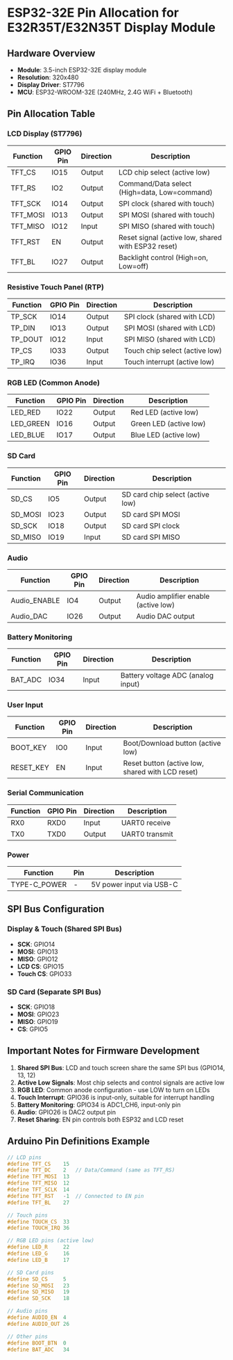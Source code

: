 # ESP32-32E Pin Allocation for E32R35T/E32N35T Display Module

## Hardware Overview
- **Module**: 3.5-inch ESP32-32E display module 
- **Resolution**: 320x480
- **Display Driver**: ST7796
- **MCU**: ESP32-WROOM-32E (240MHz, 2.4G WiFi + Bluetooth)

## Pin Allocation Table

### LCD Display (ST7796)
| Function | GPIO Pin | Direction | Description |
|----------|----------|-----------|-------------|
| TFT_CS   | IO15     | Output    | LCD chip select (active low) |
| TFT_RS   | IO2      | Output    | Command/Data select (High=data, Low=command) |
| TFT_SCK  | IO14     | Output    | SPI clock (shared with touch) |
| TFT_MOSI | IO13     | Output    | SPI MOSI (shared with touch) |
| TFT_MISO | IO12     | Input     | SPI MISO (shared with touch) |
| TFT_RST  | EN       | Output    | Reset signal (active low, shared with ESP32 reset) |
| TFT_BL   | IO27     | Output    | Backlight control (High=on, Low=off) |

### Resistive Touch Panel (RTP)
| Function | GPIO Pin | Direction | Description |
|----------|----------|-----------|-------------|
| TP_SCK   | IO14     | Output    | SPI clock (shared with LCD) |
| TP_DIN   | IO13     | Output    | SPI MOSI (shared with LCD) |
| TP_DOUT  | IO12     | Input     | SPI MISO (shared with LCD) |
| TP_CS    | IO33     | Output    | Touch chip select (active low) |
| TP_IRQ   | IO36     | Input     | Touch interrupt (active low) |

### RGB LED (Common Anode)
| Function   | GPIO Pin | Direction | Description |
|------------|----------|-----------|-------------|
| LED_RED    | IO22     | Output    | Red LED (active low) |
| LED_GREEN  | IO16     | Output    | Green LED (active low) |
| LED_BLUE   | IO17     | Output    | Blue LED (active low) |

### SD Card
| Function | GPIO Pin | Direction | Description |
|----------|----------|-----------|-------------|
| SD_CS    | IO5      | Output    | SD card chip select (active low) |
| SD_MOSI  | IO23     | Output    | SD card SPI MOSI |
| SD_SCK   | IO18     | Output    | SD card SPI clock |
| SD_MISO  | IO19     | Input     | SD card SPI MISO |

### Audio
| Function      | GPIO Pin | Direction | Description |
|---------------|----------|-----------|-------------|
| Audio_ENABLE  | IO4      | Output    | Audio amplifier enable (active low) |
| Audio_DAC     | IO26     | Output    | Audio DAC output |

### Battery Monitoring
| Function | GPIO Pin | Direction | Description |
|----------|----------|-----------|-------------|
| BAT_ADC  | IO34     | Input     | Battery voltage ADC (analog input) |

### User Input
| Function  | GPIO Pin | Direction | Description |
|-----------|----------|-----------|-------------|
| BOOT_KEY  | IO0      | Input     | Boot/Download button (active low) |
| RESET_KEY | EN       | Input     | Reset button (active low, shared with LCD reset) |

### Serial Communication
| Function | GPIO Pin | Direction | Description |
|----------|----------|-----------|-------------|
| RX0      | RXD0     | Input     | UART0 receive |
| TX0      | TXD0     | Output    | UART0 transmit |

### Power
| Function        | Pin | Description |
|-----------------|-----|-------------|
| TYPE-C_POWER    | -   | 5V power input via USB-C |

## SPI Bus Configuration

### Display & Touch (Shared SPI Bus)
- **SCK**: GPIO14
- **MOSI**: GPIO13  
- **MISO**: GPIO12
- **LCD CS**: GPIO15
- **Touch CS**: GPIO33

### SD Card (Separate SPI Bus)
- **SCK**: GPIO18
- **MOSI**: GPIO23
- **MISO**: GPIO19
- **CS**: GPIO5

## Important Notes for Firmware Development

1. **Shared SPI Bus**: LCD and touch screen share the same SPI bus (GPIO14, 13, 12)
2. **Active Low Signals**: Most chip selects and control signals are active low
3. **RGB LED**: Common anode configuration - use LOW to turn on LEDs
4. **Touch Interrupt**: GPIO36 is input-only, suitable for interrupt handling
5. **Battery Monitoring**: GPIO34 is ADC1_CH6, input-only pin
6. **Audio**: GPIO26 is DAC2 output pin
7. **Reset Sharing**: EN pin controls both ESP32 and LCD reset

## Arduino Pin Definitions Example
```cpp
// LCD pins
#define TFT_CS    15
#define TFT_DC    2   // Data/Command (same as TFT_RS)
#define TFT_MOSI  13
#define TFT_MISO  12
#define TFT_SCLK  14
#define TFT_RST   -1  // Connected to EN pin
#define TFT_BL    27

// Touch pins
#define TOUCH_CS  33
#define TOUCH_IRQ 36

// RGB LED pins (active low)
#define LED_R     22
#define LED_G     16
#define LED_B     17

// SD Card pins
#define SD_CS     5
#define SD_MOSI   23
#define SD_MISO   19
#define SD_SCK    18

// Audio pins
#define AUDIO_EN  4
#define AUDIO_OUT 26

// Other pins
#define BOOT_BTN  0
#define BAT_ADC   34
```